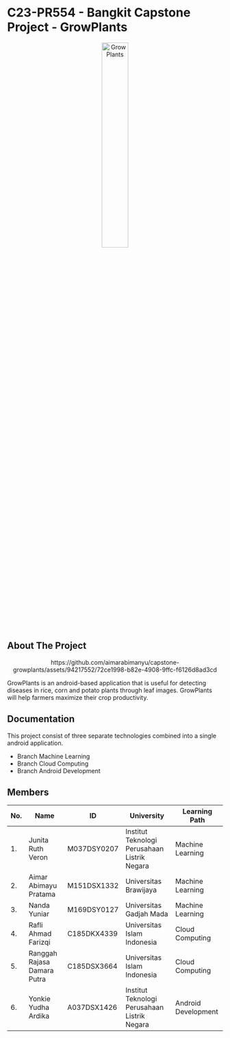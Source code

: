 # C23-PR554 - Bangkit Capstone Project - GrowPlants


<p align="center">
  <img width="35%" src="https://github.com/aimarabimanyu/capstone-growplants/assets/94217552/3225e312-ba9c-47a9-b971-1e46ba54b5f2" alt="GrowPlants"><br>
</p>
  
  
## About The Project

<p align="center">
  https://github.com/aimarabimanyu/capstone-growplants/assets/94217552/72ce1998-b82e-4908-9ffc-f6126d8ad3cd
</p>
GrowPlants is an android-based application that is useful for detecting diseases in rice, corn and potato plants through leaf images. GrowPlants will help farmers maximize their crop productivity.

## Documentation

This project consist of three separate technologies combined into a single android application.
- Branch Machine Learning
- Branch Cloud Computing
- Branch Android Development

## Members

|No.| Name        |ID           | University  | Learning Path|
|---| ------------- |-------------| -----|---|
|1.| Junita Ruth Veron |M037DSY0207 | Institut Teknologi Perusahaan Listrik Negara | Machine Learning
|2.| Aimar Abimayu Pratama| M151DSX1332 |  Universitas Brawijaya | Machine Learning
|3.| Nanda Yuniar | M169DSY0127 |  Universitas Gadjah Mada | Machine Learning
|4.| Rafli Ahmad Farizqi | C185DKX4339 | Universitas Islam Indonesia  | Cloud Computing
|5.| Ranggah Rajasa Damara Putra | C185DSX3664 |  Universitas Islam Indonesia | Cloud Computing
|6.| Yonkie Yudha Ardika  | A037DSX1426  | Institut Teknologi Perusahaan Listrik Negara | Android Development


<!-- <tr>
  <th>Name</th>
  <th>Bangkit ID</th>
  <th>University</th>
</tr> -->
